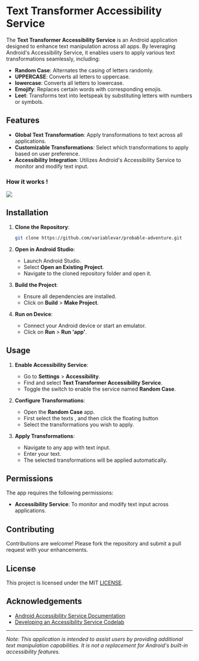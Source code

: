 # Text Transformer Accessibility Service

The **Text Transformer Accessibility Service** is an Android application designed to enhance text
manipulation across all apps. By leveraging Android's Accessibility Service, it enables users to
apply various text transformations seamlessly, including:

- **Random Case**: Alternates the casing of letters randomly.
- **UPPERCASE**: Converts all letters to uppercase.
- **lowercase**: Converts all letters to lowercase.
- **Emojify**: Replaces certain words with corresponding emojis.
- **Leet**: Transforms text into leetspeak by substituting letters with numbers or symbols.

## Features

- **Global Text Transformation**: Apply transformations to text across all applications.
- **Customizable Transformations**: Select which transformations to apply based on user preference.
- **Accessibility Integration**: Utilizes Android's Accessibility Service to monitor and modify text
  input.

### How it works !

![](https://drive.google.com/file/d/1S_5JdIDxfnbYPhYXr5KdtAe1G3rO8BSa/view?usp=sharing)

## Installation

1. **Clone the Repository**:

   ```bash
   git clone https://github.com/variablevar/probable-adventure.git
   ```

2. **Open in Android Studio**:

    - Launch Android Studio.
    - Select **Open an Existing Project**.
    - Navigate to the cloned repository folder and open it.

3. **Build the Project**:

    - Ensure all dependencies are installed.
    - Click on **Build** > **Make Project**.

4. **Run on Device**:

    - Connect your Android device or start an emulator.
    - Click on **Run** > **Run 'app'**.

## Usage

1. **Enable Accessibility Service**:

    - Go to **Settings** > **Accessibility**.
    - Find and select **Text Transformer Accessibility Service**.
    - Toggle the switch to enable the service named **Random Case**.

2. **Configure Transformations**:

    - Open the **Random Case** app.
    - First select the texts , and then click the floating button
    - Select the transformations you wish to apply.

3. **Apply Transformations**:

    - Navigate to any app with text input.
    - Enter your text.
    - The selected transformations will be applied automatically.

## Permissions

The app requires the following permissions:

- **Accessibility Service**: To monitor and modify text input across applications.

## Contributing

Contributions are welcome! Please fork the repository and submit a pull request with your
enhancements.

## License

This project is licensed under the MIT [LICENSE](LICENSE).

## Acknowledgements

- [Android Accessibility Service Documentation](https://developer.android.com/reference/android/accessibilityservice/AccessibilityService)
- [Developing an Accessibility Service Codelab](https://codelabs.developers.google.com/codelabs/developing-android-a11y-service)

---

*Note: This application is intended to assist users by providing additional text manipulation
capabilities. It is not a replacement for Android's built-in accessibility features.* 